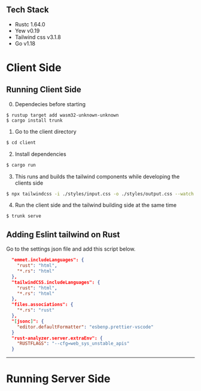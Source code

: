 ## Tech Stack
- Rustc 1.64.0
- Yew v0.19
- Tailwind css v3.1.8
- Go v1.18

# Client Side

## Running Client Side
0. Dependecies before starting
```
$ rustup target add wasm32-unknown-unknown 
$ cargo install trunk
```

1. Go to the client directory
```bash
$ cd client
```
2. Install dependencies
```bash
$ cargo run
```
3. This runs and builds the tailwind components while 
developing the clients side
```bash
$ npx tailwindcss -i ./styles/input.css -o ./styles/output.css --watch 
```
4. Run the client side and the tailwind building side at the same time
```
$ trunk serve
```
## Adding Eslint tailwind on Rust
Go to the settings json file and add this script below.
```json
  "emmet.includeLanguages": {
    "rust": "html",
    "*.rs": "html"
  },
  "tailwindCSS.includeLanguages": {
    "rust": "html",
    "*.rs": "html"
  },
  "files.associations": {
    "*.rs": "rust"
  },
  "[jsonc]": {
    "editor.defaultFormatter": "esbenp.prettier-vscode"
  }
  "rust-analyzer.server.extraEnv": {
    "RUSTFLAGS": "--cfg=web_sys_unstable_apis"
  }
```


---


# Running Server Side 